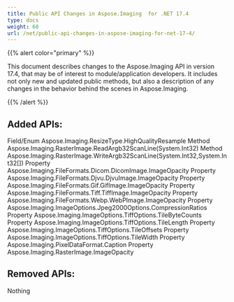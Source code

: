 ```yaml
---
title: Public API Changes in Aspose.Imaging  for .NET 17.4
type: docs
weight: 60
url: /net/public-api-changes-in-aspose-imaging-for-net-17-4/
---
```


{{% alert color="primary" %}} 

This document describes changes to the Aspose.Imaging API in version 17.4, that may be of interest to module/application developers. It includes not only new and updated public methods, but also a description of any changes in the behavior behind the scenes in Aspose.Imaging.

{{% /alert %}} 
## **Added APIs:**
Field/Enum Aspose.Imaging.ResizeType.HighQualityResample
Method Aspose.Imaging.RasterImage.ReadArgb32ScanLine(System.Int32)
Method Aspose.Imaging.RasterImage.WriteArgb32ScanLine(System.Int32,System.Int32[])
Property Aspose.Imaging.FileFormats.Dicom.DicomImage.ImageOpacity
Property Aspose.Imaging.FileFormats.Djvu.DjvuImage.ImageOpacity
Property Aspose.Imaging.FileFormats.Gif.GifImage.ImageOpacity
Property Aspose.Imaging.FileFormats.Tiff.TiffImage.ImageOpacity
Property Aspose.Imaging.FileFormats.Webp.WebPImage.ImageOpacity
Property Aspose.Imaging.ImageOptions.Jpeg2000Options.CompressionRatios
Property Aspose.Imaging.ImageOptions.TiffOptions.TileByteCounts
Property Aspose.Imaging.ImageOptions.TiffOptions.TileLength
Property Aspose.Imaging.ImageOptions.TiffOptions.TileOffsets
Property Aspose.Imaging.ImageOptions.TiffOptions.TileWidth
Property Aspose.Imaging.PixelDataFormat.Caption
Property Aspose.Imaging.RasterImage.ImageOpacity
## **Removed APIs:**
Nothing
